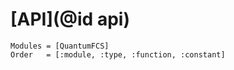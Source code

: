 # [API](@id api)

```@autodocs
Modules = [QuantumFCS]
Order   = [:module, :type, :function, :constant]
```

